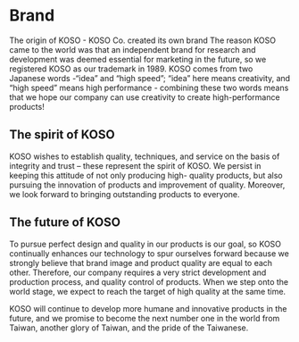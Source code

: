 # Brand


 

The origin of KOSO - KOSO Co. created its own brand
The reason KOSO came to the world was that an independent brand for research and development was deemed essential for marketing in the future, so we registered KOSO as our trademark in 1989. KOSO comes from two Japanese words -“idea” and “high speed”; “idea” here means creativity, and “high speed” means high performance - combining these two words means that we hope our company can use creativity to create high-performance products! 

 

## The spirit of KOSO
 
KOSO wishes to establish quality, techniques, and service on the basis of integrity and trust – these represent the spirit of KOSO.
We persist in keeping this attitude of not only producing high-
quality products, but also pursuing the innovation of products
and improvement of quality. Moreover, we look forward to
bringing outstanding products to everyone.


 

 




  
## The future of KOSO
To pursue perfect design and quality in our products is our goal, so KOSO continually enhances our technology to spur ourselves forward because we strongly believe that brand image and product quality are equal to each other. Therefore, our company requires a very strict development and production process, and quality control of products. When we step onto the world stage, we expect to reach the target of high quality at the same time.

KOSO will continue to develop more humane and innovative products in the future, and we promise to become the next number one in the world from Taiwan, another glory of Taiwan, and the pride of the Taiwanese.



